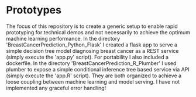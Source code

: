 # Prototypes

The focus of this repository is to create a generic setup to enable rapid prototyping for technical demos and not necessarily to achieve the optimum machine learning performance. In the directory 'BreastCancerPrediction_Python_Flask' I created a flask app to serve a simple decision tree model diagnosing breast cancer as a REST service (simply execute the 'app.py' script). For portability I also included a dockerfile. In the directory 'BreastCancerPrediction_R_Plumber' I used plumber to expose a simple conditional inference tree based service via API (simply execute the 'app.R' script). They are both organized to achieve a loose coupling between machine learning and model serving. I have not implemented any graceful error handling!
